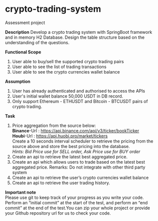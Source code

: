 # crypto-trading-system
Assessment project

**Description**
Develop a crypto trading system with SpringBoot framework and in memory H2
Database.
Design the table structure based on the understanding of the questions.

**Functional Scope**
1. User able to buy/sell the supported crypto trading pairs
2. User able to see the list of trading transactions
3. User able to see the crypto currencies wallet balance

**Assumption**
1. User has already authenticated and authorised to access the APIs
2. User's initial wallet balance 50,000 USDT in DB record.
3. Only support Ethereum - ETHUSDT and Bitcoin - BTCUSDT pairs of crypto
trading.

**Task**
1. Price aggregation from the source below:<br/>
**Binance**-Url : https://api.binance.com/api/v3/ticker/bookTicker<br/>
**Houbi**-Url : https://api.huobi.pro/market/tickers<br/>
Create a 10 seconds interval scheduler to retrieve the pricing from the source
above and store the best pricing into the database.
<br/>_Hints: Bid Price use for SELL order, Ask Price use for BUY order_
2. Create an api to retrieve the latest best aggregated price.
3. Create an api which allows users to trade based on the latest best aggregated
price.
Remarks: Do not integrate with other third party system
4. Create an api to retrieve the user’s crypto currencies wallet balance
5. Create an api to retrieve the user trading history.

**Important note**<br/>
Please use git to keep track of your progress as you write your code. Perform an “initial
commit” at the start of the test, and perform an “end commit” at the end of the test.You
can zip your whole project or provide your Github repository url for us to check your
code.
